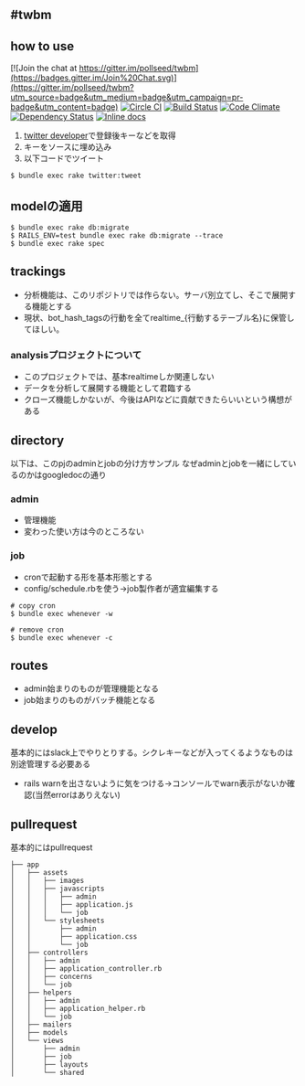 #twbm
---
## how to use

[![Join the chat at https://gitter.im/pollseed/twbm](https://badges.gitter.im/Join%20Chat.svg)](https://gitter.im/pollseed/twbm?utm_source=badge&utm_medium=badge&utm_campaign=pr-badge&utm_content=badge)
[![Circle CI](https://circleci.com/gh/pollseed/twbm/tree/develop.svg?style=svg)](https://circleci.com/gh/pollseed/twbm/tree/develop)
[![Build Status](https://travis-ci.org/pollseed/twbm.svg)](https://travis-ci.org/pollseed/twbm)
[![Code Climate](https://codeclimate.com/github/pollseed/twbm/badges/gpa.svg)](https://codeclimate.com/github/pollseed/twbm)
[![Dependency Status](https://gemnasium.com/pollseed/twbm.svg)](https://gemnasium.com/pollseed/twbm)
[![Inline docs](http://inch-ci.org/github/pollseed/twbm.svg?branch=master&style=shields)](http://inch-ci.org/github/pollseed/twbm)


1. [twitter developer](https://apps.twitter.com/)で登録後キーなどを取得
2. キーをソースに埋め込み
3. 以下コードでツイート

```
$ bundle exec rake twitter:tweet
```

## modelの適用

```
$ bundle exec rake db:migrate
$ RAILS_ENV=test bundle exec rake db:migrate --trace
$ bundle exec rake spec
```
## trackings
* 分析機能は、このリポジトリでは作らない。サーバ別立てし、そこで展開する機能とする
* 現状、bot_hash_tagsの行動を全てrealtime_{行動するテーブル名}に保管してほしい。
 
### analysisプロジェクトについて
* このプロジェクトでは、基本realtimeしか関連しない
* データを分析して展開する機能として君臨する
* クローズ機能しかないが、今後はAPIなどに貢献できたらいいという構想がある

## directory
以下は、このpjのadminとjobの分け方サンプル
なぜadminとjobを一緒にしているのかはgoogledocの通り

### admin
* 管理機能
* 変わった使い方は今のところない

### job
* cronで起動する形を基本形態とする
* config/schedule.rbを使う→job製作者が適宜編集する

```
# copy cron
$ bundle exec whenever -w

# remove cron
$ bundle exec whenever -c

```


## routes
* admin始まりのものが管理機能となる
* job始まりのものがバッチ機能となる

## develop
基本的にはslack上でやりとりする。シクレキーなどが入ってくるようなものは別途管理する必要ある

* rails warnを出さないように気をつける→コンソールでwarn表示がないか確認(当然errorはありえない)

## pullrequest
基本的にはpullrequest

```
├── app
│   ├── assets
│   │   ├── images
│   │   ├── javascripts
│   │   │   ├── admin
│   │   │   ├── application.js
│   │   │   └── job
│   │   └── stylesheets
│   │       ├── admin
│   │       ├── application.css
│   │       └── job
│   ├── controllers
│   │   ├── admin
│   │   ├── application_controller.rb
│   │   ├── concerns
│   │   └── job
│   ├── helpers
│   │   ├── admin
│   │   ├── application_helper.rb
│   │   └── job
│   ├── mailers
│   ├── models
│   └── views
│       ├── admin
│       ├── job
│       ├── layouts
│       └── shared
```
